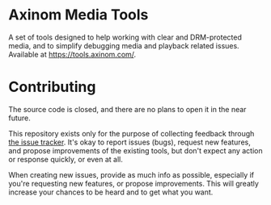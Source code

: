 # Axinom Media Tools

A set of tools designed to help working with clear and DRM-protected media, and
to simplify debugging media and playback related issues. Available at https://tools.axinom.com/.

# Contributing

The source code is closed, and there are no plans to open it in the near future.

This repository exists only for the purpose of collecting feedback through [the
issue tracker](https://github.com/Axinom/media-tools/issues). It's okay to
report issues (bugs), request new features, and propose improvements of the
existing tools, but don't expect any action or response quickly, or even at all.

When creating new issues, provide as much info as possible, especially if you're
requesting new features, or propose improvements. This will greatly increase
your chances to be heard and to get what you want.
